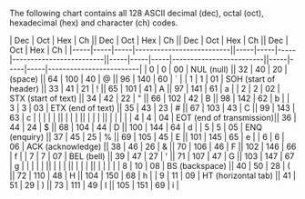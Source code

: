 The following chart contains all 128 ASCII decimal (dec), octal (oct), hexadecimal (hex) and character (ch) codes.

| Dec | Oct | Hex | Ch                       || Dec | Oct | Hex | Ch                      || Dec | Oct | Hex | Ch                      || Dec | Oct | Hex | Ch                      |
|-----|-----|-----|--------------------------||-----|-----|-----|-------------------------||-----|-----|-----|-------------------------||-----|-----|-----|-------------------------|
| 0   | 0   | 00  | NUL (null)               || 32  | 40  | 20  | (space)               || 64  | 100 | 40  | @                       || 96  | 140 | 60  | `                       |
| 1   | 1   | 01  | SOH (start of header)    || 33  | 41  | 21  | !                     || 65  | 101 | 41  | A                       || 97  | 141 | 61  | a                       |
| 2   | 2   | 02  | STX (start of text)      || 34  | 42  | 22  | "                     || 66  | 102 | 42  | B                       || 98  | 142 | 62  | b                       |
| 3   | 3   | 03  | ETX (end of text)        || 35  | 43  | 23  | #                     || 67  | 103 | 43  | C                       || 99  | 143 | 63  | c                       |
|     |     |     |                          ||     |     |     |                         ||     |     |     |                         ||     |     |     |                         |
| 4   | 4   | 04  | EOT (end of transmission)|| 36  | 44  | 24  | $                     || 68  | 104 | 44  | D                       || 100 | 144 | 64  | d                       |
| 5   | 5   | 05  | ENQ (enquiry)            || 37  | 45  | 25  | %                     || 69  | 105 | 45  | E                       || 101 | 145 | 65  | e                       |
| 6   | 6   | 06  | ACK (acknowledge)        || 38  | 46  | 26  | &                     || 70  | 106 | 46  | F                       || 102 | 146 | 66  | f                       |
| 7   | 7   | 07  | BEL (bell)               || 39  | 47  | 27  | '                     || 71  | 107 | 47  | G                       || 103 | 147 | 67  | g                       |
|     |     |     |                          ||     |     |     |                         ||     |     |     |                         ||     |     |     |                         |
| 8   | 10  | 08  | BS (backspace)           || 40  | 50  | 28  | (                     || 72  | 110 | 48  | H                       || 104 | 150 | 68  | h                       |
| 9   | 11  | 09  | HT (horizontal tab)      || 41  | 51  | 29  | )                     || 73  | 111 | 49  | I                       || 105 | 151 | 69  | i                       |
